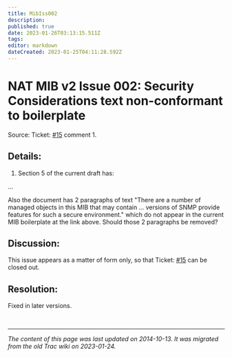 ```yaml
---
title: MibIss002
description: 
published: true
date: 2023-01-26T03:13:15.511Z
tags: 
editor: markdown
dateCreated: 2023-01-25T04:11:28.592Z
---
```


# NAT MIB v2 Issue 002: Security Considerations text non-conformant to boilerplate
Source: Ticket: [#15](https://wiki.ietf.org/en/group/behave/MibIss001/ticket15) comment 1.

## Details:

1) Section 5 of the current draft has:

...

Also the document has 2 paragraphs of text "There are a number of managed objects in this MIB that may contain ... versions of SNMP provide features for such a secure environment." which do not appear in the current MIB boilerplate at the link above. Should those 2 paragraphs be removed?

## Discussion:

This issue appears as a matter of form only, so that Ticket: [#15](https://wiki.ietf.org/en/group/behave/MibIss001/ticket15) can be closed out.

## Resolution:

Fixed in later versions.

&nbsp;
&nbsp;
&nbsp;

---

*The content of this page was last updated on 2014-10-13. It was migrated from the old Trac wiki on 2023-01-24.*